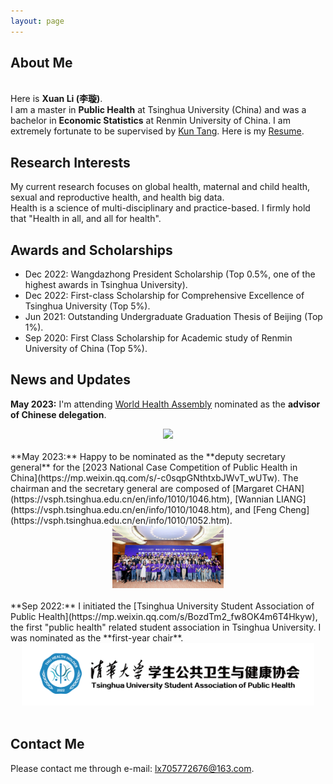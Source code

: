 ```yaml
---
layout: page
---
```


<!--<img src="https://i.postimg.cc/g0Fvn6PK/pic2.jpg" class="floatpic" wdith="500">-->
## About Me
<br>Here is **Xuan Li (李璇)**.<br>
I am a master in **Public Health** at Tsinghua University (China) and was a bachelor in **Economic Statistics** at Renmin University of China. I am extremely fortunate to be supervised by [Kun Tang](https://vsph.tsinghua.edu.cn/en/info/1010/1047.htm). Here is my [Resume](./file/CV_2pages.pdf).

## Research Interests
My current research focuses on global health, maternal and child health, sexual and reproductive health, and health big data. <br>
Health is a science of multi-disciplinary and practice-based. I firmly hold that "Health in all, and all for health".

## Awards and Scholarships

- Dec 2022: Wangdazhong President Scholarship (Top 0.5%, one of the highest awards in Tsinghua University).
- Dec 2022: First-class Scholarship for Comprehensive Excellence of Tsinghua University (Top 5%).
- Jun 2021: Outstanding Undergraduate Graduation Thesis of Beijing (Top 1%).
- Sep 2020: First Class Scholarship for Academic study of Renmin University of China (Top 5%).

## News and Updates
**May 2023:** I'm attending [World Health Assembly](https://www.who.int/about/governance/world-health-assembly/seventy-sixth-world-health-assembly) nominated as the **advisor of Chinese delegation**.
<div align=center>
<img src="/images/WHA.PNG" height=100>
</div>
<br>
**May 2023:** Happy to be nominated as the **deputy secretary general** for the [2023 National Case Competition of Public Health in China](https://mp.weixin.qq.com/s/-c0sqpGNthtxbJWvT_wUTw). The chairman and the secretary general are composed of [Margaret CHAN](https://vsph.tsinghua.edu.cn/en/info/1010/1046.htm), [Wannian LIANG](https://vsph.tsinghua.edu.cn/en/info/1010/1048.htm), and [Feng Cheng](https://vsph.tsinghua.edu.cn/en/info/1010/1052.htm).
<div align=center>
<img src="/images/case.jpg" height=100>
</div>
<br>
**Sep 2022:** I initiated the [Tsinghua University Student Association of Public Health](https://mp.weixin.qq.com/s/BozdTm2_fw8OK4m6T4Hkyw), the first "public health" related student association in Tsinghua University. I was nominated as the **first-year chair**.
<div align=center>
<img src="/images/Association.png" height=100>
</div>
<br>

## Contact Me

Please contact me through e-mail: lx705772676@163.com.
